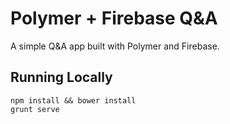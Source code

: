 # Polymer + Firebase Q&A

A simple Q&A app built with Polymer and Firebase.

## Running Locally

    npm install && bower install
    grunt serve